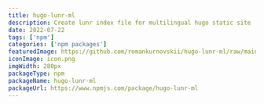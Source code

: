 ```yaml
---
title: hugo-lunr-ml
description: Create lunr index file for multilingual hugo static site
date: 2022-07-22
tags: ['npm']
categories: ['npm packages']
featuredImage: https://github.com/romankurnovskii/hugo-lunr-ml/raw/main/img/hugo-lunr-ml.png
iconImage: icon.png
imgWidth: 280px
packageType: npm
packageName: hugo-lunr-ml
packageUrl: https://www.npmjs.com/package/hugo-lunr-ml
---
```

